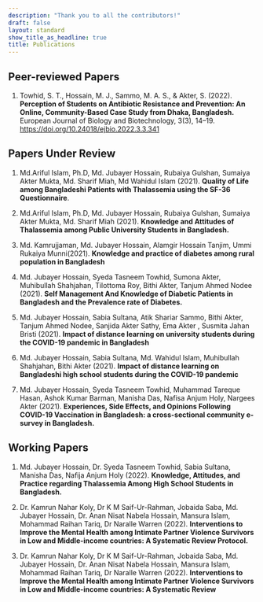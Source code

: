 ```yaml
---
description: "Thank you to all the contributors!"
draft: false
layout: standard
show_title_as_headline: true
title: Publications
---
```


## Peer-reviewed Papers 

1. Towhid, S. T., Hossain, M. J., Sammo, M. A. S., & Akter, S. (2022). **Perception of Students on Antibiotic Resistance and Prevention: An Online, Community-Based Case Study from Dhaka, Bangladesh.** European Journal of Biology and Biotechnology, 3(3), 14–19. https://doi.org/10.24018/ejbio.2022.3.3.341




## Papers Under Review 
1. Md.Ariful Islam, Ph.D, Md. Jubayer Hossain, Rubaiya Gulshan, Sumaiya Akter Mukta, Md. Sharif Miah, Md Wahidul Islam (2021). **Quality of Life among Bangladeshi Patients with Thalassemia using the SF-36 Questionnaire**.


2. Md.Ariful Islam, Ph.D, Md. Jubayer Hossain, Rubaiya Gulshan, Sumaiya Akter Mukta, Md. Sharif Miah (2021). **Knowledge and Attitudes of Thalassemia among Public University Students in Bangladesh.**

3. Md. Kamrujjaman, Md. Jubayer Hossain, Alamgir Hossain Tanjim, Ummi Rukaiya Munni(2021). **Knowledge and practice of diabetes among rural population in Bangladesh** 

4. Md. Jubayer Hossain, Syeda Tasneem Towhid, Sumona Akter, Muhibullah Shahjahan, Tilottoma Roy, Bithi Akter, Tanjum Ahmed Nodee (2021). **Self Management And Knowledge of Diabetic Patients in Bangladesh and the Prevalence rate of Diabetes.**

5. Md. Jubayer Hossain, Sabia Sultana, Atik Shariar Sammo, Bithi Akter, Tanjum Ahmed Nodee, Sanjida Akter Sathy, Ema Akter , Susmita Jahan Bristi (2021). **Impact of distance learning on university students during the COVID-19 pandemic in Bangladesh** 

6. Md. Jubayer Hossain, Sabia Sultana, Md. Wahidul Islam, Muhibullah Shahjahan, Bithi Akter (2021). **Impact of distance learning on Bangladeshi high school students during the COVID-19 pandemic** 

7. Md. Jubayer Hossain, Syeda Tasneem Towhid, Muhammad Tareque Hasan, Ashok Kumar Barman, Manisha Das, Nafisa Anjum Holy, Nargees Akter (2021). **Experiences, Side Effects, and Opinions Following COVID-19 Vaccination in Bangladesh: a cross-sectional community e-survey in Bangladesh.**



## Working Papers 
1. Md. Jubayer Hossain, Dr. Syeda Tasneem Towhid, Sabia Sultana, Manisha Das, Nafija Anjum Holy (2022). **Knowledge, Attitudes, and Practice regarding Thalassemia Among High School Students in Bangladesh.**

2. Dr. Kamrun Nahar Koly, Dr K M Saif-Ur-Rahman, Jobaida Saba, Md. Jubayer Hossain, Dr. Anan Nisat Nabela Hossain, Mansura Islam, Mohammad Raihan Tariq, Dr Naralle Warren (2022). **Interventions to Improve the Mental Health among Intimate Partner Violence Survivors in Low and Middle-income countries: A Systematic Review Protocol.**

3. Dr. Kamrun Nahar Koly, Dr K M Saif-Ur-Rahman, Jobaida Saba, Md. Jubayer Hossain, Dr. Anan Nisat Nabela Hossain, Mansura Islam, Mohammad Raihan Tariq, Dr Naralle Warren (2022). **Interventions to Improve the Mental Health among Intimate Partner Violence Survivors in Low and Middle-income countries: A Systematic Review**


